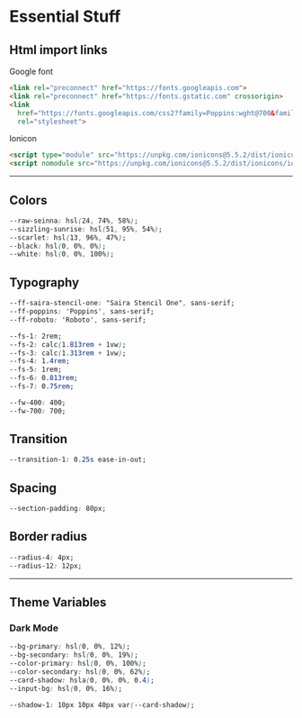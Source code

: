 # Essential Stuff

## Html import links

Google font

``` html
<link rel="preconnect" href="https://fonts.googleapis.com">
<link rel="preconnect" href="https://fonts.gstatic.com" crossorigin>
<link
  href="https://fonts.googleapis.com/css2?family=Poppins:wght@700&family=Roboto:wght@400;700&family=Saira+Stencil+One&display=swap"
  rel="stylesheet">
```

Ionicon

``` html
<script type="module" src="https://unpkg.com/ionicons@5.5.2/dist/ionicons/ionicons.esm.js"></script>
<script nomodule src="https://unpkg.com/ionicons@5.5.2/dist/ionicons/ionicons.js"></script>
```

---

## Colors

``` css
--raw-seinna: hsl(24, 74%, 58%);
--sizzling-sunrise: hsl(51, 95%, 54%);
--scarlet: hsl(13, 96%, 47%);
--black: hsl(0, 0%, 0%);
--white: hsl(0, 0%, 100%);
```

## Typography

``` css
--ff-saira-stencil-one: "Saira Stencil One", sans-serif; 
--ff-poppins: 'Poppins', sans-serif;
--ff-roboto: 'Roboto', sans-serif;

--fs-1: 2rem;
--fs-2: calc(1.813rem + 1vw);
--fs-3: calc(1.313rem + 1vw);
--fs-4: 1.4rem;
--fs-5: 1rem;
--fs-6: 0.813rem;
--fs-7: 0.75rem;

--fw-400: 400;
--fw-700: 700;
```

## Transition

``` css
--transition-1: 0.25s ease-in-out;
```

## Spacing

``` css
--section-padding: 80px;
```

## Border radius

``` css
--radius-4: 4px;
--radius-12: 12px;
```

---

## Theme Variables

### Dark Mode

``` css
--bg-primary: hsl(0, 0%, 12%);
--bg-secondary: hsl(0, 0%, 19%);
--color-primary: hsl(0, 0%, 100%);
--color-secondary: hsl(0, 0%, 62%);
--card-shadow: hsla(0, 0%, 0%, 0.4);
--input-bg: hsl(0, 0%, 16%);

--shadow-1: 10px 10px 40px var(--card-shadow);
```

